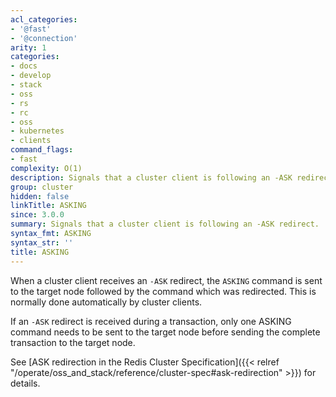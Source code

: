 ```yaml
---
acl_categories:
- '@fast'
- '@connection'
arity: 1
categories:
- docs
- develop
- stack
- oss
- rs
- rc
- oss
- kubernetes
- clients
command_flags:
- fast
complexity: O(1)
description: Signals that a cluster client is following an -ASK redirect.
group: cluster
hidden: false
linkTitle: ASKING
since: 3.0.0
summary: Signals that a cluster client is following an -ASK redirect.
syntax_fmt: ASKING
syntax_str: ''
title: ASKING
---
```

When a cluster client receives an `-ASK` redirect, the `ASKING` command is sent to the target node followed by the command which was redirected.
This is normally done automatically by cluster clients.

If an `-ASK` redirect is received during a transaction, only one ASKING command needs to be sent to the target node before sending the complete transaction to the target node.

See [ASK redirection in the Redis Cluster Specification]({{< relref "/operate/oss_and_stack/reference/cluster-spec#ask-redirection" >}}) for details.
